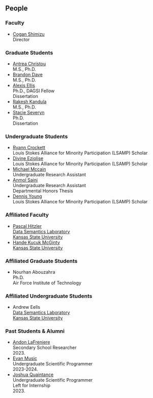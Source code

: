 ## People

### Faculty
* [Cogan Shimizu](https://coganshimizu.com) <br /> Director

### Graduate Students
* [Antrea Christou](https://github.com/antreac) <br /> M.S., Ph.D.
* [Brandon Dave](https://github.com/threefinbdd) <br /> M.S., Ph.D.
* [Alexis Ellis](https://github.com/AlexisEllis1997) <br /> Ph.D., DAGSI Fellow <br /> Dissertation
* [Rakesh Kandula](https://github.com/Rakesh-Sri) <br /> M.S., Ph.D.
* [Stacie Severyn](https://github.com/SNS21) <br /> Ph.D. <br /> Dissertation

### Undergraduate Students
* [Ryann Crockett](https://github.com/ryryannc) <br /> Louis Stokes Alliance for Minority Participation (LSAMP) Scholar
* [Divine Eziolise](https://github.com/Oluoma-Eziolise) <br /> Louis Stokes Alliance for Minority Participation (LSAMP) Scholar
* [Michael Mccain](https://github.com/Mechree) <br /> Undergraduate Research Assistant
* [Anmol Saini](https://github.com/L30N1DAS) <br /> Undergraduate Research Assistant <br /> Departmental Honors Thesis
* [Dennis Young](https://github.com/dyoung1023) <br /> Louis Stokes Alliance for Minority Participation (LSAMP) Scholar

### Affiliated Faculty
* [Pascal Hitzler](https://pascal-hitzler.de) <br /> [Data Semantics Laboratory](https://daselab.org/) <br /> [Kansas State University](https://k-state.edu)
* [Hande Kucuk McGinty](http://handemcginty.com/) <br /> [Kansas State University](https://k-state.edu)

### Affiliated Graduate Students
* Nourhan Abouzahra <br /> Ph.D. <br /> Air Force Institute of Technology

### Affiliated Undergraduate Students
* Andrew Eells <br /> [Data Semantics Laboratory](https://daselab.org/) <br /> [Kansas State University](https://k-state.edu)

### Past Students & Alumni
* [Andon LaFreniere](https://github.com/Andon-LaFreniere) <br /> Secondary School Researcher <br /> 2023.
* [Evan Music](https://github.com/EvanMusic14) <br /> Undergraduate Scientific Programmer <br /> 2023-2024.
* [Joshua Quaintance](https://github.com/JoshQuaintance) <br /> Undergraduate Scientific Programmer <br /> Left for Internship <br /> 2023.
